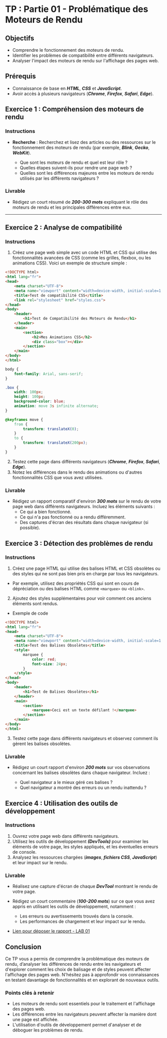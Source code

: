 # TP : Partie 01 - Problématique des Moteurs de Rendu

## Objectifs

- Comprendre le fonctionnement des moteurs de rendu.
- Identifier les problèmes de compatibilité entre différents navigateurs.
- Analyser l'impact des moteurs de rendu sur l'affichage des pages web.

## Prérequis

- Connaissance de base en ***HTML***, ***CSS*** et ***JavaScript***.
- Avoir accès à plusieurs navigateurs (***Chrome***, ***Firefox***, ***Safari***, ***Edge***).

## Exercice 1 : Compréhension des moteurs de rendu

### Instructions

- **Recherche** : Recherchez et lisez des articles ou des ressources sur le fonctionnement des moteurs de rendu (par exemple, ***Blink***, ***Gecko***, ***WebKit***).

   - Que sont les moteurs de rendu et quel est leur rôle ?
   - Quelles étapes suivent-ils pour rendre une page web ?
   - Quelles sont les différences majeures entre les moteurs de rendu utilisés par les différents navigateurs ?

### Livrable

- Rédigez un court résumé de ***200-300 mots*** expliquant le rôle des moteurs de rendu et les principales différences entre eux. 

---

## Exercice 2 : Analyse de compatibilité

### Instructions

1. Créez une page web simple avec un code HTML et CSS qui utilise des fonctionnalités avancées de CSS (comme les grilles, flexbox, ou les animations CSS). Voici un exemple de structure simple :

```html
<!DOCTYPE html>
<html lang="fr">
<head>
    <meta charset="UTF-8">
    <meta name="viewport" content="width=device-width, initial-scale=1.0">
    <title>Test de compatibilité CSS</title>
    <link rel="stylesheet" href="styles.css">
</head>
<body>
    <header>
        <h1>Test de Compatibilité des Moteurs de Rendu</h1>
    </header>
    <main>
        <section>
            <h2>Mes Animations CSS</h2>
            <div class="box"></div>
        </section>
    </main>
</body>
</html>
```
```css
body {
    font-family: Arial, sans-serif;
}

.box {
    width: 100px;
    height: 100px;
    background-color: blue;
    animation: move 3s infinite alternate;
}

@keyframes move {
    from {
        transform: translateX(0);
    }
    to {
        transform: translateX(200px);
    }
}
```

2. Testez cette page dans différents navigateurs (***Chrome***, ***Firefox***, ***Safari***, ***Edge***).
3. Notez les différences dans le rendu des animations ou d'autres fonctionnalités CSS que vous avez utilisées.

### Livrable

- Rédigez un rapport comparatif d'environ ***300 mots*** sur le rendu de votre page web dans différents navigateurs. Incluez les éléments suivants :
  - Ce qui a bien fonctionné.
  - Ce qui n'a pas fonctionné ou a rendu différemment.
  - Des captures d'écran des résultats dans chaque navigateur (si possible).

## Exercice 3 : Détection des problèmes de rendu

### Instructions

1. Créez une page HTML qui utilise des balises HTML et CSS obsolètes ou des styles qui ne sont pas bien pris en charge par tous les navigateurs.

- Par exemple, utilisez des propriétés CSS qui sont en cours de dépréciation ou des balises HTML comme `<marquee>` ou `<blink>`.

2. Ajoutez des styles supplémentaires pour voir comment ces anciens éléments sont rendus.

- Exemple de code

```html
<!DOCTYPE html>
<html lang="fr">
<head>
    <meta charset="UTF-8">
    <meta name="viewport" content="width=device-width, initial-scale=1.0">
    <title>Test des Balises Obsolètes</title>
    <style>
        marquee {
            color: red;
            font-size: 24px;
        }
    </style>
</head>
<body>
    <header>
        <h1>Test de Balises Obsolètes</h1>
    </header>
    <main>
        <section>
            <marquee>Ceci est un texte défilant !</marquee>
        </section>
    </main>
</body>
</html>
```
3. Testez cette page dans différents navigateurs et observez comment ils gèrent les balises obsolètes.

### Livrable

- Rédigez un court rapport d'environ ***200 mots*** sur vos observations concernant les balises obsolètes dans chaque navigateur. Incluez :
  
  - Quel navigateur a le mieux géré ces balises ?
  - Quel navigateur a montré des erreurs ou un rendu inattendu ?


## Exercice 4 : Utilisation des outils de développement

### Instructions

1. Ouvrez votre page web dans différents navigateurs.
2. Utilisez les outils de développement ***(DevTools)*** pour examiner les éléments de votre page, les styles appliqués, et les éventuelles erreurs de console.
3. Analysez les ressources chargées (***images***, ***fichiers CSS***, ***JavaScript***) et leur impact sur le rendu.

### Livrable

- Réalisez une capture d'écran de chaque ***DevTool*** montrant le rendu de votre page.
- Rédigez un court commentaire (***100-200 mots***) sur ce que vous avez appris en utilisant les outils de développement, notamment :

  - Les erreurs ou avertissements trouvés dans la console.
  - Les performances de chargement et leur impact sur le rendu.

- [Lien pour déposer le rapport - LAB 01](https://classroom.google.com/c/NzI0MzA5NDQ2NTc3?cjc=elqswn3)
  
## Conclusion

Ce TP vous a permis de comprendre la problématique des moteurs de rendu, d’analyser les différences de rendu entre les navigateurs et d'explorer comment les choix de balisage et de styles peuvent affecter l'affichage des pages web. N'hésitez pas à approfondir vos connaissances en testant davantage de fonctionnalités et en explorant de nouveaux outils.

### Points clés à retenir

- Les moteurs de rendu sont essentiels pour le traitement et l'affichage des pages web.
- Les différences entre les navigateurs peuvent affecter la manière dont une page est affichée.
- L'utilisation d'outils de développement permet d'analyser et de déboguer les problèmes de rendu.

